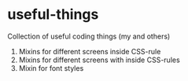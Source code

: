 # useful-things
Collection of useful coding things (my and others)

1. Mixins for different screens inside CSS-rule
2. Mixins for different screens with inside CSS-rules
3. Mixin for font styles
